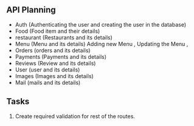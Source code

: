 ## API Planning 

- Auth (Authenticating the user and creating the user in the database)
- Food (Food item and their details)
- restaurant (Restaurants and its details)
- Menu (Menu and its details) Adding new Menu , Updating the Menu ,
- Orders (orders and its details) 
- Payments (Payments and its details)
- Reviews (Review and its details)
- User (user and its details)
- Images (Images and its details)
- Mail (mails and its details)





## Tasks

1. Create required validation for rest of the routes.